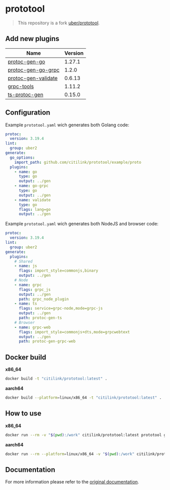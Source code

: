# prototool

> This repository is a fork [uber/prototool](https://github.com/uber/prototool).

## Add new plugins

| Name                                                                            | Version |
|---------------------------------------------------------------------------------|---------|
| [protoc-gen-go](google.golang.org/protobuf/cmd/protoc-gen-go)                   | 1.27.1  |
| [protoc-gen-go-grpc](google.golang.org/grpc/cmd/protoc-gen-go-grpc)             | 1.2.0   |
| [protoc-gen-validate](https://github.com/envoyproxy/protoc-gen-validate)        | 0.6.13  |
| [grpc-tools](https://github.com/grpc/grpc-node/tree/master/packages/grpc-tools) | 1.11.2  |
| [ts-protoc-gen](https://github.com/improbable-eng/ts-protoc-gen)                | 0.15.0  |

## Configuration

Example `prototool.yaml` wich generates both Golang code:

```yaml
protoc:
  version: 3.19.4
lint:
  group: uber2
generate:
  go_options:
    import_path: github.com/citilink/prototool/example/proto
  plugins:
    - name: go
      type: go
      output: ../gen
    - name: go-grpc
      type: go
      output: ../gen
    - name: validate
      type: go
      flags: lang=go
      output: ../gen
```

Example `prototool.yaml` wich generates both NodeJS and browser code:

```yaml
protoc:
  version: 3.19.4
lint:
  group: uber2
generate:
  plugins:
    # Shared
    - name: js
      flags: import_style=commonjs,binary
      output: ../gen
    # Node
    - name: grpc
      flags: grpc_js
      output: ../gen
      path: grpc_node_plugin
    - name: ts
      flags: service=grpc-node,mode=grpc-js
      output: ../gen
      path: protoc-gen-ts
    # Browser
    - name: grpc-web
      flags: import_style=commonjs+dts,mode=grpcwebtext
      output: ../gen
      path: protoc-gen-grpc-web
```

## Docker build

**x86_64**
```bash
docker build -t "citilink/prototool:latest" .
```

**aarch64**
```bash
docker build --platform=linux/x86_64 -t "citilink/prototool:latest" .
```

## How to use

**x86_64**
```bash
docker run --rm -v "$(pwd):/work" citilink/prototool:latest prototool generate
```

**aarch64**
```bash
docker run --rm --platform=linux/x86_64 -v "$(pwd):/work" citilink/prototool:latest prototool generate
```

## Documentation

For more information please refer to the [original documentation](https://github.com/uber/prototool/blob/dev/docs/docker.md).
